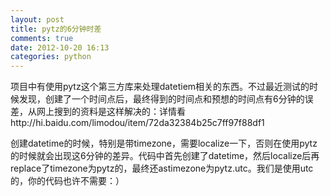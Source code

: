 ```yaml
---
layout: post
title: pytz的6分钟时差
comments: true
date: 2012-10-20 16:13
categories: python
---
```

项目中有使用pytz这个第三方库来处理datetiem相关的东西。不过最近测试的时候发现，创建了一个时间点后，最终得到的时间点和预想的时间点有6分钟的误差，从网上搜到的资料是这样解决的：详情看http://hi.baidu.com/limodou/item/72da32384b25c7ff97f88df1

创建datetime的时候，特别是带timezone，需要localize一下，否则在使用pytz的时候就会出现这6分钟的差异。代码中首先创建了datetime，然后localize后再replace了timezone为pytz的，最终还astimezone为pytz.utc。我们是使用utc的，你的代码也许不需要：）
